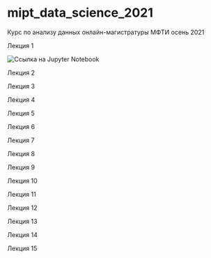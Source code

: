 # mipt_data_science_2021
Курс по анализу данных онлайн-магистратуры МФТИ осень 2021


Лекция 1

![Ссылка на Jupyter Notebook](lessons/1_lesson.ipynb)


Лекция 2

Лекция 3

Лекция 4

Лекция 5

Лекция 6

Лекция 7

Лекция 8

Лекция 9

Лекция 10

Лекция 11

Лекция 12

Лекция 13

Лекция 14

Лекция 15


